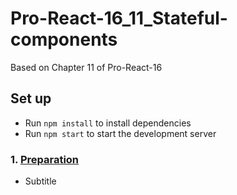 # Pro-React-16_11_Stateful-components

Based on Chapter 11 of Pro-React-16

## Set up 

- Run `npm install` to install dependencies
- Run `npm start` to start the development server

### 1. [Preparation](link/to/branch)

- Subtitle
